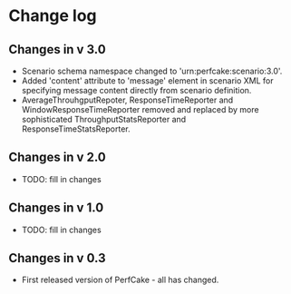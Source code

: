 Change log
==========

Changes in v 3.0
----------------
* Scenario schema namespace changed to 'urn:perfcake:scenario:3.0'.
* Added 'content' attribute to 'message' element in scenario XML for specifying message content directly from scenario definition.
* AverageThrouhgputRepoter, ResponseTimeReporter and WindowResponseTimeReporter removed and replaced by more sophisticated ThroughputStatsReporter and ResponseTimeStatsReporter.

Changes in v 2.0
----------------
* TODO: fill in changes

Changes in v 1.0
----------------
* TODO: fill in changes

Changes in v 0.3
----------------
* First released version of PerfCake - all has changed.